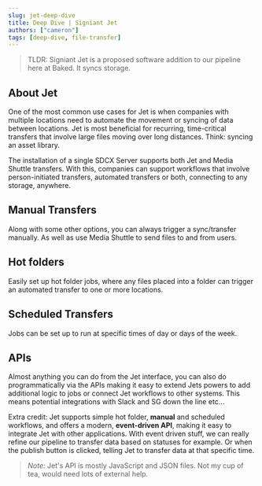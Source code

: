 ```yaml
---
slug: jet-deep-dive
title: Deep Dive | Signiant Jet
authors: ["cameron"]
tags: [deep-dive, file-transfer]
---
```


>TLDR: Signiant Jet is a proposed software addition to our pipeline here at Baked. It syncs storage.

## About Jet
One of the most common use cases for Jet is when companies with multiple locations need to automate the movement or syncing of data between locations. Jet is most beneficial for recurring, time-critical transfers that involve large files moving over long distances. Think: syncing an asset library.

<!--truncate-->

The installation of a single SDCX Server supports both Jet and Media Shuttle transfers. With this, companies can support workflows that involve person-initiated transfers, automated transfers or both, connecting to any storage, anywhere.

## Manual Transfers
Along with some other options, you can always trigger a sync/transfer manually. As well as use Media Shuttle to send files to and from users.

## Hot folders
Easily set up hot folder jobs, where any files placed into a folder can trigger an automated transfer to one or more locations.

## Scheduled Transfers
Jobs can be set up to run at specific times of day or days of the week.

## APIs
Almost anything you can do from the Jet interface, you can also do programmatically via the APIs making it easy to extend Jets powers to add additional logic to jobs or connect Jet workflows to other systems. This means potential integrations with Slack and SG down the line etc...

Extra credit: Jet supports simple hot folder, **manual** and scheduled workflows, and offers a modern, **event-driven API**, making it easy to integrate Jet with other applications. With event driven stuff, we can really refine our pipeline to transfer data based on statuses for example. Or when the publish button is clicked, telling Jet to transfer data at that specific time.

>*Note:* Jet's API is mostly JavaScript and JSON files. Not my cup of tea, would need lots of external help.
